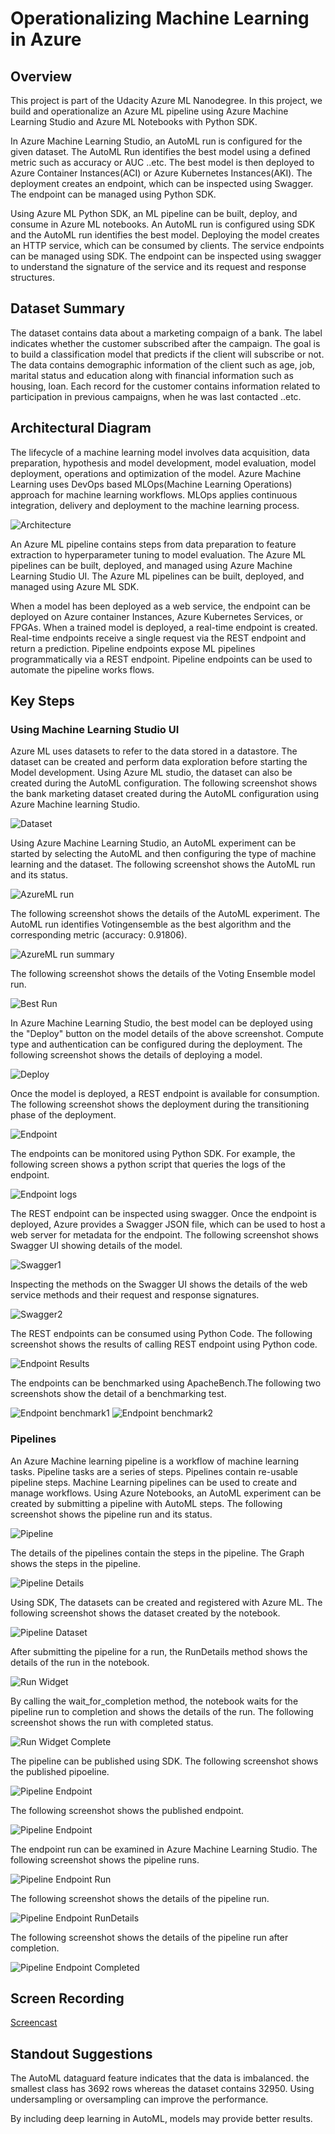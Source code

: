 # Operationalizing Machine Learning in Azure
## Overview
This project is part of the Udacity Azure ML Nanodegree. In this project, we build and operationalize an Azure ML pipeline using Azure Machine Learning Studio and Azure ML Notebooks with Python SDK. 

In Azure Machine Learning Studio, an AutoML run is configured for the given dataset. The AutoML Run identifies the best model using a defined metric such as accuracy or AUC ..etc. The best model is then deployed to Azure Container Instances(ACI) or Azure Kubernetes Instances(AKI). The deployment creates an endpoint, which can be inspected using Swagger. The endpoint can be managed using Python SDK. 

Using Azure ML Python SDK, an ML pipeline can be built, deploy, and consume in Azure ML notebooks. An AutoML run is configured using SDK and the AutoML run identifies the best model. Deploying the model creates an HTTP service, which can be consumed by clients. The service endpoints can be managed using SDK. The endpoint can be inspected using swagger to understand the signature of the service and its request and response structures.

## Dataset Summary
The dataset contains data about a marketing compaign of a bank. The label indicates whether the customer subscribed after the campaign. The goal is to build a classification model that predicts if the client will subscribe or not.  The data contains demographic information of the client such as age, job, marital status and education along with financial information such as housing, loan. Each record for the customer contains information related to participation in previous campaigns, when he was last contacted ..etc.

## Architectural Diagram
The lifecycle of a machine learning model involves data acquisition, data preparation, hypothesis and model development, model evaluation, model deployment, operations and optimization of the model. Azure Machine Learning uses DevOps based MLOps(Machine Learning Operations) approach for machine learning workflows. MLOps applies continuous integration, delivery and deployment to the machine learning process. 

![Architecture](azureml2_arch.png)

An Azure ML pipeline contains steps from data preparation to feature extraction to hyperparameter tuning to model evaluation. The Azure ML pipelines can be built, deployed, and managed using Azure Machine Learning Studio UI. The Azure ML pipelines can be built, deployed, and managed using Azure ML SDK.

When a model has been deployed as a web service, the endpoint can be deployed on Azure container Instances, Azure Kubernetes Services, or FPGAs. When a trained model is deployed, a real-time endpoint is created. Real-time endpoints receive a single request via the REST endpoint and return a prediction. Pipeline endpoints expose ML pipelines programmatically via a REST endpoint. Pipeline endpoints can be used to automate the pipeline works flows. 

## Key Steps
### Using Machine Learning Studio UI

Azure ML uses datasets to refer to the data stored in a datastore. The dataset can be created and perform data exploration before starting the Model development. Using Azure ML studio, the dataset can also be created during the AutoML configuration. The following screenshot shows the bank marketing dataset created during the AutoML configuration using Azure Machine learning Studio.

![Dataset](azureml2_dataset.png)

Using Azure Machine Learning Studio, an AutoML experiment can be started by selecting the AutoML and then configuring the type of machine learning and the dataset. The following screenshot shows the AutoML run and its status.

![AzureML run](azureml2_run.png)

The following screenshot shows the details of the AutoML experiment. The AutoML run identifies Votingensemble as the best algorithm and the corresponding metric (accuracy: 0.91806). 

![AzureML run summary](azureml2_run_summary.png)

The following screenshot shows the details of the Voting Ensemble model run.

![Best Run](azureml2_bestrun.png)

In Azure Machine Learning Studio, the best model can be deployed using the "Deploy" button on the model details of the above screenshot. Compute type and authentication can be configured during the deployment. The following screenshot shows the details of deploying a model.

![Deploy](azureml2_deploy.png)

Once the model is deployed, a REST endpoint is available for consumption. The following screenshot shows the deployment during the transitioning phase of the deployment.

![Endpoint](azureml2_endpoint.png)

The endpoints can be monitored using Python SDK. For example, the following screen shows a python script that queries the logs of the endpoint. 

![Endpoint logs](azureml2_endpoint_logs.png)

The REST endpoint can be inspected using swagger. Once the endpoint is deployed, Azure provides a Swagger JSON file, which can be used to host a web server for metadata for the endpoint. The following screenshot shows Swagger UI showing details of the model.

![Swagger1](azureml2_endpoint_swagger1.png)

Inspecting the methods on the Swagger UI shows the details of the web service methods and their request and response signatures.

![Swagger2](azureml2_endpoint_swagger2.png)

The REST endpoints can be consumed using Python Code. The following screenshot shows the results of calling REST endpoint using Python code.

![Endpoint Results](azureml2_endpoint_results.png)

The endpoints can be benchmarked using ApacheBench.The following two screenshots show the detail of a benchmarking test.

![Endpoint benchmark1](azureml2_endpoint_benchmark1.png)
![Endpoint benchmark2](azureml2_endpoint_benchmark2.png)

### Pipelines
An Azure Machine learning pipeline is a workflow of machine learning tasks. Pipeline tasks are a series of steps. Pipelines contain re-usable pipeline steps. Machine Learning pipelines can be used to create and manage workflows. Using Azure Notebooks, an AutoML experiment can be created by submitting a pipeline with AutoML steps. The following screenshot shows the pipeline run and its status.

![Pipeline](azureml2_nb_pipelines.PNG)

The details of the pipelines contain the steps in the pipeline. The Graph shows the steps in the pipeline.

![Pipeline Details](azureml2_nb_pipeline_details.png)

Using SDK, The datasets can be created and registered with Azure ML. The following screenshot shows the dataset created by the notebook.

![Pipeline Dataset](azureml2_nb_dataset.png)

After submitting the pipeline for a run, the RunDetails method shows the details of the run in the notebook.

![Run Widget](azureml2_nb_runwidget.png)

By calling the wait_for_completion method, the notebook waits for the pipeline run to completion and shows the details of the run. The following screenshot shows the run with completed status.

![Run Widget Complete](azureml2_nb_runwidget_complete.png)

The pipeline can be published using SDK. The following screenshot shows the published pipoeline.

![Pipeline Endpoint](azureml2_nb_pipeline.png)

The following screenshot shows the published endpoint.

![Pipeline Endpoint](azureml2_nb_endpoint.png)

The endpoint run can be examined in Azure Machine Learning Studio. The following screenshot shows the pipeline runs.

![Pipeline Endpoint Run](azureml2_nb_endpoint_run.png)

The following screenshot shows the details of the pipeline run.

![Pipeline Endpoint RunDetails](azureml2_nb_endpoint_rundetails.png)

The following screenshot shows the details of the pipeline run after completion.

![Pipeline Endpoint Completed](azureml2_nb_endpoint_completed.png)

## Screen Recording
[Screencast](https://drive.google.com/file/d/1X9JslMAEKfLaEHGxLFgfzSk5bZplCSfd/view?usp=sharing)


## Standout Suggestions
The AutoML dataguard feature indicates that the data is imbalanced. the smallest class has 3692 rows whereas the dataset contains 32950. Using undersampling or oversampling can improve the performance.

By including deep learning in AutoML, models may provide better results.
